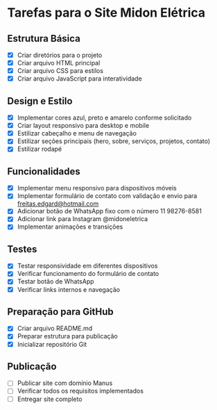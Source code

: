 # Tarefas para o Site Midon Elétrica

## Estrutura Básica
- [x] Criar diretórios para o projeto
- [x] Criar arquivo HTML principal
- [x] Criar arquivo CSS para estilos
- [x] Criar arquivo JavaScript para interatividade

## Design e Estilo
- [x] Implementar cores azul, preto e amarelo conforme solicitado
- [x] Criar layout responsivo para desktop e mobile
- [x] Estilizar cabeçalho e menu de navegação
- [x] Estilizar seções principais (hero, sobre, serviços, projetos, contato)
- [x] Estilizar rodapé

## Funcionalidades
- [x] Implementar menu responsivo para dispositivos móveis
- [x] Implementar formulário de contato com validação e envio para freitas.edgard@hotmail.com
- [x] Adicionar botão de WhatsApp fixo com o número 11 98276-8581
- [x] Adicionar link para Instagram @midoneletrica
- [x] Implementar animações e transições

## Testes
- [x] Testar responsividade em diferentes dispositivos
- [x] Verificar funcionamento do formulário de contato
- [x] Testar botão de WhatsApp
- [x] Verificar links internos e navegação

## Preparação para GitHub
- [x] Criar arquivo README.md
- [x] Preparar estrutura para publicação
- [x] Inicializar repositório Git

## Publicação
- [ ] Publicar site com domínio Manus
- [ ] Verificar todos os requisitos implementados
- [ ] Entregar site completo
